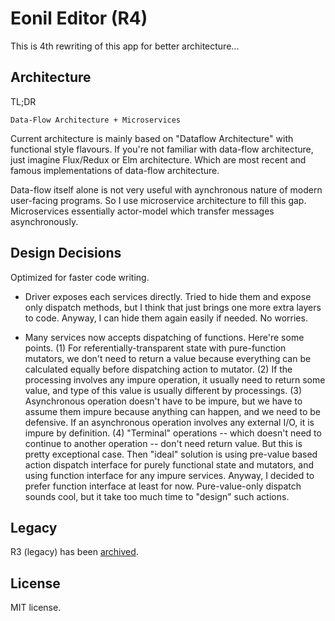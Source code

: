 Eonil Editor (R4)
=================

This is 4th rewriting of this app for better architecture...

Architecture
------------
TL;DR

    Data-Flow Architecture + Microservices

Current architecture is mainly based on "Dataflow Architecture" with functional style flavours.
If you're not familiar with data-flow architecture, just imagine Flux/Redux or Elm architecture. Which are most recent and 
famous implementations of data-flow architecture.

Data-flow itself alone is not very useful with aynchronous nature of modern user-facing programs. So I use microservice 
architecture to fill this gap. Microservices essentially actor-model which transfer messages asynchronously.



Design Decisions
----------------
Optimized for faster code writing.

- Driver exposes each services directly.
    Tried to hide them and expose only dispatch methods, but I think that just brings one more extra layers to code.
    Anyway, I can hide them again easily if needed. No worries.

- Many services now accepts dispatching of functions.
    Here're some points.
    (1) For referentially-transparent state with pure-function mutators, we don't need to return a value because everything can 
    be calculated equally before dispatching action to mutator.
    (2) If the processing involves any impure operation, it usually need to return some value, and type of this value is usually
    different by processings.
    (3) Asynchronous operation doesn't have to be impure, but we have to assume them impure because anything can happen, and we
    need to be defensive. If an asynchronous operation involves any external I/O, it is impure by definition.
    (4) "Terminal" operations -- which doesn't need to continue to another operation -- don't need return value. But this is
    pretty exceptional case.
    Then "ideal" solution is using pre-value based action dispatch interface for purely functional state and mutators, and using 
    function interface for any impure services. Anyway, I decided to prefer function interface at least for now.
    Pure-value-only dispatch sounds cool, but it take too much time to "design" such actions.
    

Legacy
------
R3 (legacy) has been [archived](https://github.com/eonil/editor/tree/7b858e22697e109d9f5cf84314fdbe1cb04307fb).

License
-------
MIT license.

















     